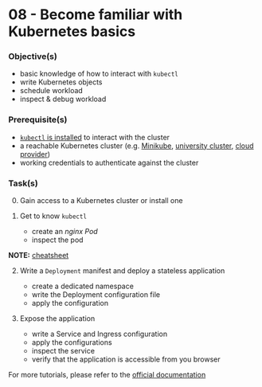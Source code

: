 08 - Become familiar with Kubernetes basics
===========================================


### Objective(s)

* basic knowledge of how to interact with `kubectl`
* write Kubernetes objects
* schedule workload
* inspect & debug workload


### Prerequisite(s)

* [`kubectl` is installed](https://kubernetes.io/docs/tasks/tools/#kubectl) to interact with the cluster
* a reachable Kubernetes cluster (e.g. [Minikube](https://minikube.sigs.k8s.io/docs/start/), [university cluster](https://github.com/lucendio/lecture-devops-infos/blob/main/faq.md#11-how-to-obtain-the-kubeconfig-kubeconfig-file-necessary-to-access-the-universitys-kubernetes-cluster), [cloud provider](https://github.com/lucendio/lecture-devops-infos/blob/main/faq.md#6-which-cloud-provider-should-i-use))
* working credentials to authenticate against the cluster


### Task(s)

0. Gain access to a Kubernetes cluster or install one

1. Get to know `kubectl`

    * create an *nginx* *Pod*
    * inspect the pod    
    
__NOTE:__ [cheatsheet](https://kubernetes.io/docs/reference/kubectl/cheatsheet/) 

2. Write a `Deployment` manifest and deploy a stateless application

    * create a dedicated namespace
    * write the Deployment configuration file
    * apply the configuration

3. Expose the application

    * write a Service and Ingress configuration
    * apply the configurations
    * inspect the service
    * verify that the application is accessible from you browser

For more tutorials, please refer to the [official documentation](https://kubernetes.io/docs/tasks/)
